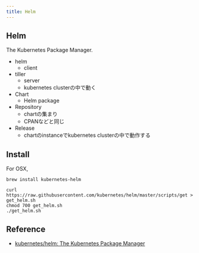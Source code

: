 ```yaml
---
title: Helm
---
```


## Helm
The Kubernetes Package Manager.

* helm
    * client
* tiller
    * server
    * kubernetes clusterの中で動く
* Chart
    * Helm package
* Repository
    * chartの集まり
    * CPANなどと同じ
* Release
    * chartのinstanceでkubernetes clusterの中で動作する

## Install

For OSX,

```
brew install kubernetes-helm
```

```
curl https://raw.githubusercontent.com/kubernetes/helm/master/scripts/get > get_helm.sh
chmod 700 get_helm.sh
./get_helm.sh
```


## Reference
* [kubernetes/helm: The Kubernetes Package Manager](https://github.com/kubernetes/helm)
